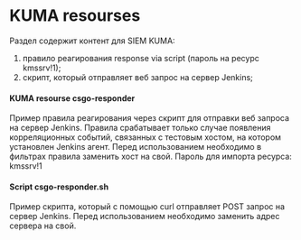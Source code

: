 # KUMA resourses
Раздел содержит контент для SIEM KUMA:
1. правило реагирования response via script (пароль на ресурс kmssrv!1);
2. скрипт, который отправляет веб запрос на сервер Jenkins;
#### KUMA resourse csgo-responder
Пример правила реагирования через скрипт для отправки веб запроса на сервер Jenkins. 
Правила срабатывает только случае появления корреляционных событий, связанных с тестовым хостом, на котором установлен Jenkins агент. Перед использованием необходимо в фильтрах правила заменить хост на свой.
Пароль для импорта ресурса: kmssrv!1
#### Script csgo-responder.sh
Пример скрипта, который с помощью curl отправляет POST запрос на сервер Jenkins. Перед использованием необходимо заменить адрес сервера на свой.

